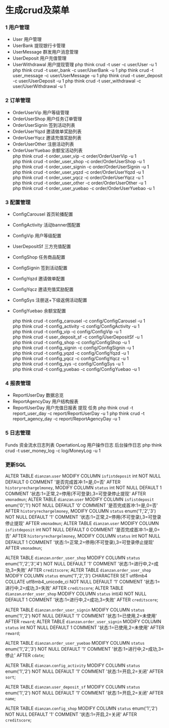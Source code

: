 # 生成crud及菜单

### 1 用户管理
- User 用户管理
- UserBank 提现银行卡管理
- UserMessage 群发用户消息管理
- UserDeposit 用户充值管理
- UserWithdrawal 用户提现管理
  php think crud -t user -c user/User -u 1
  php think crud -t user_bank -c user/UserBank -u 1
  php think crud -t user_message -c user/UserMessage -u 1
  php think crud -t user_deposit -c user/UserDeposit -u 1
  php think crud -t user_withdrawal -c user/UserWithdrawal -u 1

### 2 订单管理
- OrderUserVip 用户等级管理
- OrderUserShop 用户任务订单管理
- OrderUserSignin 签到活动列表
- OrderUserYqzd 邀请做单奖励列表
- OrderUserYqcz 邀请充值奖励列表
- OrderUserOther 注册活动列表
- OrderUserYuebao 余额宝活动列表  
  php think crud -t order_user_vip -c order/OrderUserVip -u 1  
  php think crud -t order_user_shop -c order/OrderUserShop -u 1  
  php think crud -t order_user_signin -c order/OrderUserSignin -u 1  
  php think crud -t order_user_yqzd -c order/OrderUserYqzd -u 1  
  php think crud -t order_user_yqcz -c order/OrderUserYqcz -u 1  
  php think crud -t order_user_other -c order/OrderUserOther -u 1  
  php think crud -t order_user_yuebao -c order/OrderUserYuebao -u 1

### 3 配置管理
- ConfigCarousel 首页轮播配置
- ConfigActivity 活动banner图配置
- ConfigVip 用户等级配置
- UserDepositSf 三方充值配置
- ConfigShop 任务商品配置
- ConfigSignin 签到活动配置
- ConfigYqzd 邀请做单配置
- ConfigYqcz 邀请充值奖励配置
- ConfigSys 注册送+下级返佣活动配置
- ConfigYuebao 余额宝配置

  php think crud -t config_carousel -c config/ConfigCarousel -u 1  
  php think crud -t config_activity -c config/ConfigActivity -u 1  
  php think crud -t config_vip -c config/ConfigVip -u 1  
  php think crud -t user_deposit_sf -c config/UserDepositSf -u 1  
  php think crud -t config_shop -c config/ConfigShop -u 1  
  php think crud -t config_signin -c config/ConfigSignin -u 1  
  php think crud -t config_yqzd -c config/ConfigYqzd -u 1  
  php think crud -t config_yqcz -c config/ConfigYqcz -u 1  
  php think crud -t config_sys -c config/ConfigSys -u 1  
  php think crud -t config_yuebao -c config/ConfigYuebao -u 1


### 4 报表管理
- ReportUserDay 数据总览
- ReportAgencyDay 用户结构报表
- ReportUserDay 用户充值日报表 提现 任务
  php think crud -t report_user_day -c report/ReportUserDay -u 1
  php think crud -t report_agency_day -c report/ReportAgencyDay -u 1

### 5 日志管理
Funds   资金流水日志列表
OpertationLog 用户操作日志
后台操作日志
php think crud -t user_money_log -c log/MoneyLog -u 1

### 更新SQL

ALTER TABLE `dianzan`.`user`
MODIFY COLUMN `isfistdeposit` int NOT NULL DEFAULT 0 COMMENT '是否完成首冲:1=是,0=否' AFTER `historyrechargelmoney`,
MODIFY COLUMN `status` int NOT NULL DEFAULT 1 COMMENT '状态:1=正常,2=停用(不可登录),3=可登录停止提现' AFTER `vmonadmun`;
ALTER TABLE `dianzan`.`user`
MODIFY COLUMN `isfistdeposit` enum('0','1') NOT NULL DEFAULT '0' COMMENT '是否完成首冲:1=是,0=否' AFTER `historyrechargelmoney`,
MODIFY COLUMN `status` enum('1','2','3') NOT NULL DEFAULT '1' COMMENT '状态:1=正常,2=停用(不可登录),3=可登录停止提现' AFTER `vmonadmun`;
ALTER TABLE `dianzan`.`user`
MODIFY COLUMN `isfistdeposit` int NOT NULL DEFAULT 0 COMMENT '是否完成首冲:1=是,0=否' AFTER `historyrechargelmoney`,
MODIFY COLUMN `status` int NOT NULL DEFAULT 1 COMMENT '状态:1=正常,2=停用(不可登录),3=可登录停止提现' AFTER `vmonadmun`;

ALTER TABLE `dianzan`.`order_user_shop`
MODIFY COLUMN `status` enum('1','2','3','4') NOT NULL DEFAULT '1' COMMENT '状态:1=进行中,2=成功,3=失败' AFTER `creditscore`;
ALTER TABLE `dianzan`.`order_user_shop`
MODIFY COLUMN `status` enum('1','2','3') CHARACTER SET utf8mb4 COLLATE utf8mb4_unicode_ci NOT NULL DEFAULT '1' COMMENT '状态:1=进行中,2=成功,3=失败' AFTER `creditscore`;
ALTER TABLE `dianzan`.`order_user_shop`
MODIFY COLUMN `status` int(4) NOT NULL DEFAULT 1 COMMENT '状态:1=进行中,2=成功,3=失败' AFTER `creditscore`;

ALTER TABLE `dianzan`.`order_user_signin`
MODIFY COLUMN `status` enum('1','2') NOT NULL DEFAULT '1' COMMENT '状态:1=已使用,2=未使用' AFTER `reward`;
ALTER TABLE `dianzan`.`order_user_signin`
MODIFY COLUMN `status` int NOT NULL DEFAULT 1 COMMENT '状态:1=已使用,2=未使用' AFTER `reward`;

ALTER TABLE `dianzan`.`order_user_yuebao`
MODIFY COLUMN `status` enum('1','2','3') NOT NULL DEFAULT '1' COMMENT '状态:1=进行中,2=成功,3=停止' AFTER `cdate`;

ALTER TABLE `dianzan`.`config_activity`
MODIFY COLUMN `status` enum('1','2') NOT NULL DEFAULT '1' COMMENT '状态:1=开启,2=关闭' AFTER `sort`;

ALTER TABLE `dianzan`.`user_deposit_sf`
MODIFY COLUMN `status` enum('1','2') NOT NULL DEFAULT '1' COMMENT '状态:1=开启,2=关闭' AFTER `name`;

ALTER TABLE `dianzan`.`config_shop`
MODIFY COLUMN `status` enum('1','2') NOT NULL DEFAULT '1' COMMENT '状态:1=开启,2=关闭' AFTER `creditscore`;

